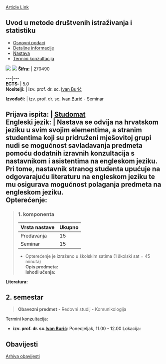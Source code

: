 [Article Link](https://www.fhs.hr/predmet/uumdis_a)

## Uvod u metode društvenih istraživanja i statistiku
  * [Osnovni podaci](https://www.fhs.hr/predmet/uumdis_a#v1id-904886_163202_1_0 "Osnovni podaci")
  * [Detaljne informacije](https://www.fhs.hr/predmet/uumdis_a#v1id-904886_163202_1_1 "Detaljne informacije")
  * [Nastava](https://www.fhs.hr/predmet/uumdis_a#v1id-904886_163202_1_2 "Nastava")
  * [Termini konzultacija](https://www.fhs.hr/predmet/uumdis_a#v1id-904886_163202_1_3 "Termini konzultacija")


[![](https://www.fhs.hr/img/flags/gif/hr.gif)](https://www.fhs.hr/predmet/uumdis_a) [![](https://www.fhs.hr/img/flags/gif/gb.gif)](https://www.fhs.hr/en/course/itsrmas_a)
**Šifra:** |  270490  
  
---|---  
**ECTS:** |  5.0   
**Nositelji:** |  izv. prof. dr. sc. [Ivan Burić](https://www.fhs.hr/djelatnik/ivan.buric)   
  
**Izvođači:** |  izv. prof. dr. sc. [Ivan Burić](https://www.fhs.hr/djelatnik/ivan.buric) - Seminar  
  
**Prijava ispita:** |  [Studomat](http://www.isvu.hr/studomat)  
**Engleski jezik:** |  Nastava se odvija na hrvatskom jeziku u svim svojim elementima, a stranim studentima koji su pridruženi mješovitoj grupi nudi se mogućnost savladavanja predmeta pomoću dodatnih izravnih konzultacija s nastavnikom i asistentima na engleskom jeziku. Pri tome, nastavnik stranog studenta upućuje na odgovarajuću literaturu na engleskom jeziku te mu osigurava mogućnost polaganja predmeta na engleskom jeziku.   
**Opterećenje:**  
---  
> ### 1. komponenta
> | Vrsta nastave | Ukupno  
> ---|---  
> Predavanja | 15  
> Seminar | 15  
> * Opterećenje je izraženo u školskim satima (1 školski sat = 45 minuta)   
**Opis predmeta:**  
> **Ishodi učenja:**  

  
**Literatura:**  

  
**2. semestar**  
---  
> **Obavezni predmet** - Redovni studij - Komunikologija  
>   
Termini konzultacija: 
  * **izv. prof. dr. sc.[Ivan Burić](https://www.fhs.hr/djelatnik/ivan.buric)**: 
Ponedjeljak, 11.00 - 12.00
Lokacija: 


## Obavijesti
[Arhiva obavijesti](https://www.fhs.hr/predmet/uumdis_a?@=21nd7#news_124478 "Arhiva obavijesti")
